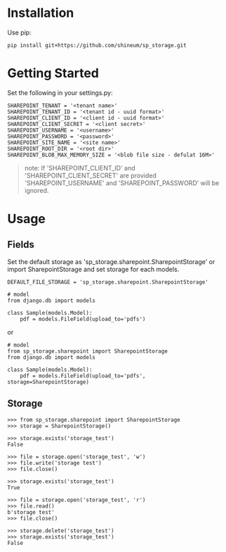 # Installation

Use pip:

```
pip install git+https://github.com/shineum/sp_storage.git
```


# Getting Started
Set the following in your settings.py:

```
SHAREPOINT_TENANT = '<tenant name>'
SHAREPOINT_TENANT_ID = '<tenant id - uuid format>'
SHAREPOINT_CLIENT_ID = '<client id - uuid format>'
SHAREPOINT_CLIENT_SECRET = '<client secret>'
SHAREPOINT_USERNAME = '<username>'
SHAREPOINT_PASSWORD = '<password>'
SHAREPOINT_SITE_NAME = '<site name>'
SHAREPOINT_ROOT_DIR = '<root dir>'
SHAREPOINT_BLOB_MAX_MEMORY_SIZE = '<blob file size - defulat 16M>'
```

> note: 
> If 'SHAREPOINT_CLIENT_ID' and 'SHAREPOINT_CLIENT_SECRET' are provided 'SHAREPOINT_USERNAME' and 'SHAREPOINT_PASSWORD' will be ignored.


# Usage

## Fields
Set the default storage as 'sp_storage.sharepoint.SharepointStorage'
or import SharepointStorage and set storage for each models.

```
DEFAULT_FILE_STORAGE = 'sp_storage.sharepoint.SharepointStorage'

# model
from django.db import models

class Sample(models.Model):
    pdf = models.FileField(upload_to='pdfs')

```

or

```
# model
from sp_storage.sharepoint import SharepointStorage
from django.db import models

class Sample(models.Model):
    pdf = models.FileField(upload_to='pdfs', storage=SharepointStorage)
```

## Storage
```
>>> from sp_storage.sharepoint import SharepointStorage
>>> storage = SharepointStorage()

>>> storage.exists('storage_test')
False

>>> file = storage.open('storage_test', 'w')
>>> file.write('storage test')
>>> file.close()

>>> storage.exists('storage_test')
True

>>> file = storage.open('storage_test', 'r')
>>> file.read()
b'storage test'
>>> file.close()

>>> storage.delete('storage_test')
>>> storage.exists('storage_test')
False
```